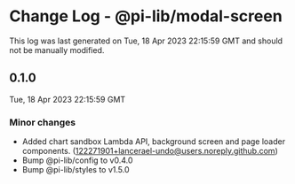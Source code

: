 # Change Log - @pi-lib/modal-screen

This log was last generated on Tue, 18 Apr 2023 22:15:59 GMT and should not be manually modified.

<!-- Start content -->

## 0.1.0

Tue, 18 Apr 2023 22:15:59 GMT

### Minor changes

- Added chart sandbox Lambda API, background screen and page loader components. (122271901+lancerael-undo@users.noreply.github.com)
- Bump @pi-lib/config to v0.4.0
- Bump @pi-lib/styles to v1.5.0

